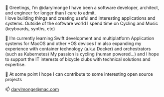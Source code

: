 👋 Greetings, I’m @darylmonge
I have been a software developer, architect, and engineer for longer than I care to admit.  
I love building things and creating useful and interesting applications and systems.
Outside of the software world I spend time on Cycling and Music (keyboards, synths, etc)

🌱 I’m currently learning Swift development and multiplatform Application systems for MacOS and other *OS devices
I'm also expanding my experience with container technology (a.k.a Docker) and orchestrators (such as Kubernetes)
My passion is cycling (human powered...) and I hope to support the IT interests of bicycle clubs with technical solutions and expertise.

💞️ At some point I hope I can contribute to some interesting open source projects

📫 darylmonge@mac.com

<!---
darylmonge/darylmonge is a ✨ special ✨ repository because its `README.md` (this file) appears on your GitHub profile.
You can click the Preview link to take a look at your changes.
--->

